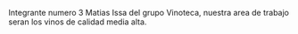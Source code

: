Integrante numero 3 Matias Issa del grupo Vinoteca, nuestra area de trabajo seran los vinos de calidad media alta.